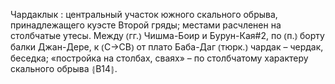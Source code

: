 ---
---

Чардаклык
: центральный участок южного скального обрыва, принадлежащего куэсте Второй гряды; местами расчленен на столбчатые утесы. Между ⦅гг.⦆ Чишма-Боир и Бурун-Кая#2, по ⦅п.⦆ борту балки Джан-Дере, к ⦅С→СВ⦆ от плато Баба-Даг ⦅тюрк.⦆ чардак – чердак, беседка; «постройка на столбах, сваях» – по столбчатому характеру скального обрыва ⦃В14⦄.

